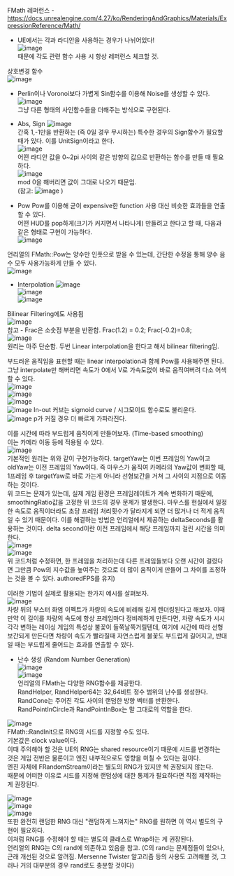 FMath 레퍼런스 - https://docs.unrealengine.com/4.27/ko/RenderingAndGraphics/Materials/ExpressionReference/Math/  


* UE에서는 각과 라디안을 사용하는 경우가 나뉘어있다!  
![image](https://user-images.githubusercontent.com/63915665/181250293-f02e1f0d-824d-4830-9db1-8b755bd66c05.png)  
때문에 각도 관련 함수 사용 시 항상 레퍼런스 체크할 것.  

상호변경 함수  
![image](https://user-images.githubusercontent.com/63915665/181250352-a861ed86-cf30-48a6-a2d2-2e27d79c887c.png)  

* Perlin이나 Voronoi보다 가볍게 Sin함수를 이용해 Noise를 생성할 수 있다.  
![image](https://user-images.githubusercontent.com/63915665/181252691-67f02bbb-eba9-4dd0-9ac6-54fd770a0c01.png)  
그냥 다른 형태의 사인함수들을 더해주는 방식으로 구현된다.  

* Abs, Sign
![image](https://user-images.githubusercontent.com/63915665/181253555-95826602-2a3c-4a96-8396-9c1618311183.png)  
간혹 1,-1만을 반환하는 (즉 0일 경우 무시하는) 특수한 경우의 Sign함수가 필요할 때가 있다. 이를 UnitSign이라고 한다.  
![image](https://user-images.githubusercontent.com/63915665/181254106-53277c26-e109-4c5c-96fa-f8e1f911e348.png)  
어떤 라디안 값을 0~2pi 사이의 같은 방향의 값으로 반환하는 함수를 만들 때 필요하다.  
![image](https://user-images.githubusercontent.com/63915665/181254202-51d7c067-3274-4a96-9f7d-8b2ed0ed0920.png)  
mod 0을 해버리면 값이 그대로 나오기 때문임.  
(참고: ![image](https://user-images.githubusercontent.com/63915665/181254480-fc01be36-24bd-423a-a7e0-6a9af7306d72.png)  )

* Pow
Pow를 이용해 굳이 expensive한 function 사용 대신 비슷한 효과들을 연출할 수 있다.  
어떤 HUD를 pop하게(크기가 커지면서 나타나게) 만들려고 한다고 할 때, 다음과 같은 형태로 구현이 가능하다.  
![image](https://user-images.githubusercontent.com/63915665/181255539-8fa100f6-6c48-4e18-b79e-b825b921bd03.png)  

언리얼의 FMath::Pow는 양수만 인풋으로 받을 수 있는데, 간단한 수정을 통해 양수 음수 모두 사용가능하게 만들 수 있다.  
![image](https://user-images.githubusercontent.com/63915665/181255791-bfef4901-6e77-4f03-b4b5-24f39d437e7f.png)  

* Interpolation
![image](https://user-images.githubusercontent.com/63915665/181256619-90f78ed7-7ea0-4c42-b32b-925ba043e6db.png)  
![image](https://user-images.githubusercontent.com/63915665/181256651-2e6dc713-2b7f-46b6-8793-b011bee2bdde.png)  
![image](https://user-images.githubusercontent.com/63915665/181256740-c41d9c61-5322-4938-838b-9feffb44ddc2.png)  

Bilinear Filtering에도 사용됨  
![image](https://user-images.githubusercontent.com/63915665/181257774-641a9e37-41cb-45b3-b0f0-c6193ea5c117.png)  
참고 - Frac은 소숫점 부분을 반환함. Frac(1.2) = 0.2; Frac(-0.2)=0.8;  
![image](https://user-images.githubusercontent.com/63915665/181257999-69461f0d-7bec-4499-8a44-6026d6dd74f8.png)  
원리는 아주 단순함. 두번 Linear interpolation을 한다고 해서 bilinear filtering임.  
  
부드러운 움직임을 표현할 때는 linear interpolation과 함께 Pow를 사용해주면 된다.  
그냥 interpolate만 해버리면 속도가 0에서 V로 가속도없이 바로 움직여버려 다소 어색할 수 있다.  
![image](https://user-images.githubusercontent.com/63915665/186427235-e53362e3-e7bf-4014-ac32-848581021c53.png)  
![image](https://user-images.githubusercontent.com/63915665/186427305-0fbcf282-4457-40a5-9c21-a89fffc3aa48.png)  
![image](https://user-images.githubusercontent.com/63915665/186427461-0510bc44-3249-420a-a244-51f45e546557.png)  
![image](https://user-images.githubusercontent.com/63915665/186428626-02c3ea32-de63-47ca-96a9-0f8baa2ed1e7.png)
In-out 커브는 sigmoid curve / 시그모이드 함수로도 불리운다.  
![image](https://user-images.githubusercontent.com/63915665/186429131-e6ab36fe-4dc3-43df-b3b6-ca76413d0ec9.png)
p가 커질 경우 더 빠르게 가파라진다.  
  
이를 시간에 따라 부드럽게 움직이게 만들어보자. (Time-based smoothing)  
이는 카메라 이동 등에 적용될 수 있다.  
![image](https://user-images.githubusercontent.com/63915665/186429522-45abfb31-2f39-41b4-9f13-1b60457284ed.png)  
기본적인 원리는 위와 같이 구현가능하다. targetYaw는 이번 프레임의 Yaw이고 oldYaw는 이전 프레임의 Yaw이다. 즉 마우스가 움직여 카메라의 Yaw값이 변화할 때, 1프레임 후 targetYaw로 바로 가는게 아니라 선형보간을 거쳐 그 사이의 지점으로 이동하는 것이다.  
위 코드는 문제가 있는데, 실제 게임 환경은 프레임레이트가 계속 변화하기 때문에, smoothingRatio값을 고정한 위 코드의 경우 문제가 발생한다. 마우스를 현실에서 일정한 속도로 움직이더라도 초당 프레임 처리횟수가 달라지게 되면 더 많거나 더 적게 움직일 수 있기 때문이다.  이를 해결하는 방법은 언리얼에서 제공하는 deltaSeconds를 활용하는 것이다. delta second이란 이전 프레임에서 해당 프레임까지 걸린 시간을 의미한다.  
![image](https://user-images.githubusercontent.com/63915665/186430906-3e0b9e50-1b2f-4c11-a2e6-0d7103cb965b.png)  
![image](https://user-images.githubusercontent.com/63915665/186431596-16088f75-ab99-42fd-acf9-881ab7b15f65.png)  
위 코드처럼 수정하면, 한 프레임을 처리하는데 다른 프레임들보다 오랜 시간이 걸렸다면 그만큼 Pow의 지수값을 높여주는 것으로 더 많이 움직이게 만들어 그 차이를 조정하는 것을 볼 수 있다. authoredFPS를 유지)  

이러한 기법이 실제로 활용되는 한가지 예시를 살펴보자.  
![image](https://user-images.githubusercontent.com/63915665/186432115-a84d0297-3e68-4deb-898b-77a4f3e96cca.png)  
차량 뒤의 부스터 화염 이펙트가 차량의 속도에 비례해 길게 렌더링된다고 해보자. 이때 만약 이 길이를 차량의 속도에 항상 프레임마다 정비례하게 만든다면, 차량 속도가 시시각각 변하는 레이싱 게임의 특성상 불꽃이 들쭉날쭉거릴텐데, 여기에 시간에 따라 선형보간되게 만든다면 차량이 속도가 빨라질때 자연스럽게 불꽃도 부드럽게 길어지고, 반대일 때는 부드럽게 줄어드는 효과를 연출할 수 있다.  
  
* 난수 생성 (Random Number Generation)  
![image](https://user-images.githubusercontent.com/63915665/186432717-617c2c23-ba38-438d-ad57-2a4afb347ac0.png)  
![image](https://user-images.githubusercontent.com/63915665/186432872-02f46713-de44-4691-83c3-9dfec47dfe6a.png)  
언리얼의 FMath는 다양한 RNG함수를 제공한다.  
RandHelper, RandHelper64는 32,64비트 정수 범위의 난수를 생성한다.  
RandCone는 주어진 각도 사이의 랜덤한 방향 벡터를 반환한다.  
RandPointInCircle과 RandPointInBox는 말 그대로의 역할을 한다.  
  
![image](https://user-images.githubusercontent.com/63915665/186433859-eaaef696-28fc-4d8e-8a29-34e92f7fc12e.png)  
FMath::RandInit으로 RNG의 시드를 지정할 수도 있다.  
기본값은 clock value이다.  
이때 주의해야 할 것은 UE의 RNG는 shared resource이기 때문에 시드를 변경하는 것은 게임 전반은 물론이고 엔진 내부적으로도 영향을 미칠 수 있다는 점이다.  
엔진 자체에 FRandomStream이라는 별도의 RNG가 있지만 썩 권장되지 않는다.  
때문에 어떠한 이유로 시드를 지정해 랜덤성에 대한 통제가 필요하다면 직접 제작하는 게 권장된다.  

![image](https://user-images.githubusercontent.com/63915665/186434558-56f0e4ff-de45-4473-933d-917441addcf7.png)  
![image](https://user-images.githubusercontent.com/63915665/186434602-98e76075-c01c-485e-8e78-d91aa4057f06.png)  
![image](https://user-images.githubusercontent.com/63915665/186434620-c01b7e91-52ab-422d-9442-2978ffe6b709.png)  
또한 완전히 랜덤한 RNG 대신 "랜덤하게 느껴지는" RNG를 원하면 이 역시 별도의 구현이 필요하다.  
이처럼 RNG를 수정해야 할 때는 별도의 클래스로 Wrap하는 게 권장된다.  
언리얼의 RNG는 C의 rand에 의존하고 있음을 참고. (C의 rand는 문제점들이 있으나, 근래 개선된 것으로 알려짐. Mersenne Twister 알고리즘 등의 사용도 고려해볼 것, 그러나 거의 대부분의 경우 rand로도 충분할 것이다)  





























